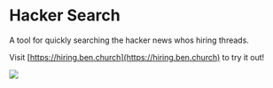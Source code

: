 # Hacker Search
A tool for quickly searching the hacker news whos hiring threads.

Visit [https://hiring.ben.church](https://hiring.ben.church) to try it out!

![](http://i.imgur.com/UYXO9lz.png)